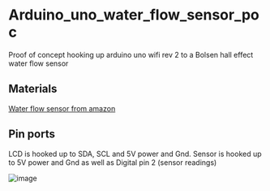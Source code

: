 # Arduino_uno_water_flow_sensor_poc
Proof of concept hooking up arduino uno wifi rev 2 to a Bolsen hall effect water flow sensor

## Materials
[Water flow sensor from amazon](https://www.amazon.com/Bolsen-Sensor-flowmeter-Control-YF-S201/dp/B07HQ8RGTY)

## Pin ports
LCD is hooked up to SDA, SCL and 5V power and Gnd. 
Sensor is hooked up to 5V power and Gnd as well as Digital pin 2 (sensor readings)

![image](https://user-images.githubusercontent.com/7344422/198850058-0343f4d1-ffd9-45c6-bab9-74b359d44f4c.png)
